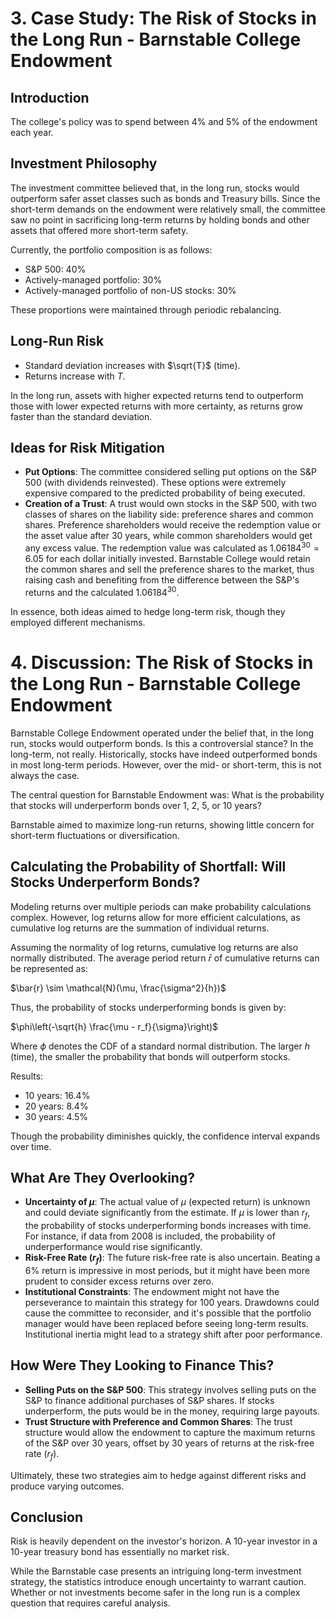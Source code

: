 # 3. Case Study: The Risk of Stocks in the Long Run - Barnstable College Endowment

## Introduction
The college's policy was to spend between 4% and 5% of the endowment each year.

## Investment Philosophy
The investment committee believed that, in the long run, stocks would outperform safer asset classes such as bonds and Treasury bills. Since the short-term demands on the endowment were relatively small, the committee saw no point in sacrificing long-term returns by holding bonds and other assets that offered more short-term safety.

Currently, the portfolio composition is as follows:
- S&P 500: 40%
- Actively-managed portfolio: 30%
- Actively-managed portfolio of non-US stocks: 30%

These proportions were maintained through periodic rebalancing.

## Long-Run Risk
- Standard deviation increases with $\sqrt{T}$ (time).
- Returns increase with $T$.

In the long run, assets with higher expected returns tend to outperform those with lower expected returns with more certainty, as returns grow faster than the standard deviation.

## Ideas for Risk Mitigation
- **Put Options**: The committee considered selling put options on the S&P 500 (with dividends reinvested). These options were extremely expensive compared to the predicted probability of being executed.
- **Creation of a Trust**: A trust would own stocks in the S&P 500, with two classes of shares on the liability side: preference shares and common shares. Preference shareholders would receive the redemption value or the asset value after 30 years, while common shareholders would get any excess value. The redemption value was calculated as $1.06184^{30} = 6.05$ for each dollar initially invested. Barnstable College would retain the common shares and sell the preference shares to the market, thus raising cash and benefiting from the difference between the S&P's returns and the calculated $1.06184^{30}$.

In essence, both ideas aimed to hedge long-term risk, though they employed different mechanisms.

# 4. Discussion: The Risk of Stocks in the Long Run - Barnstable College Endowment

Barnstable College Endowment operated under the belief that, in the long run, stocks would outperform bonds. Is this a controversial stance? In the long-term, not really. Historically, stocks have indeed outperformed bonds in most long-term periods. However, over the mid- or short-term, this is not always the case.

The central question for Barnstable Endowment was: What is the probability that stocks will underperform bonds over 1, 2, 5, or 10 years?

Barnstable aimed to maximize long-run returns, showing little concern for short-term fluctuations or diversification.

## Calculating the Probability of Shortfall: Will Stocks Underperform Bonds?
Modeling returns over multiple periods can make probability calculations complex. However, log returns allow for more efficient calculations, as cumulative log returns are the summation of individual returns.

Assuming the normality of log returns, cumulative log returns are also normally distributed. The average period return $\bar{r}$ of cumulative returns can be represented as:

$\bar{r} \sim \mathcal{N}(\mu, \frac{\sigma^2}{h})$

Thus, the probability of stocks underperforming bonds is given by:

$\phi\left(-\sqrt{h} \frac{\mu - r_f}{\sigma}\right)$

Where $\phi$ denotes the CDF of a standard normal distribution. The larger $h$ (time), the smaller the probability that bonds will outperform stocks.

Results:
- 10 years: 16.4%
- 20 years: 8.4%
- 30 years: 4.5%

Though the probability diminishes quickly, the confidence interval expands over time.

## What Are They Overlooking?
- **Uncertainty of $\mu$**: The actual value of $\mu$ (expected return) is unknown and could deviate significantly from the estimate. If $\mu$ is lower than $r_f$, the probability of stocks underperforming bonds increases with time. For instance, if data from 2008 is included, the probability of underperformance would rise significantly.
- **Risk-Free Rate ($r_f$)**: The future risk-free rate is also uncertain. Beating a 6% return is impressive in most periods, but it might have been more prudent to consider excess returns over zero.
- **Institutional Constraints**: The endowment might not have the perseverance to maintain this strategy for 100 years. Drawdowns could cause the committee to reconsider, and it's possible that the portfolio manager would have been replaced before seeing long-term results. Institutional inertia might lead to a strategy shift after poor performance.

## How Were They Looking to Finance This?
- **Selling Puts on the S&P 500**: This strategy involves selling puts on the S&P to finance additional purchases of S&P shares. If stocks underperform, the puts would be in the money, requiring large payouts.
- **Trust Structure with Preference and Common Shares**: The trust structure would allow the endowment to capture the maximum returns of the S&P over 30 years, offset by 30 years of returns at the risk-free rate ($r_f$).

Ultimately, these two strategies aim to hedge against different risks and produce varying outcomes.

## Conclusion
Risk is heavily dependent on the investor's horizon. A 10-year investor in a 10-year treasury bond has essentially no market risk.

While the Barnstable case presents an intriguing long-term investment strategy, the statistics introduce enough uncertainty to warrant caution. Whether or not investments become safer in the long run is a complex question that requires careful analysis.